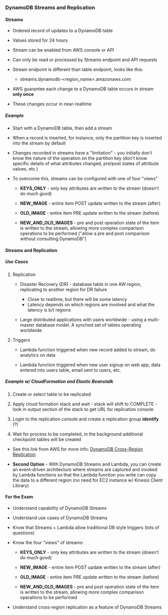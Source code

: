 ### DynamoDB Streams and Replication

#### Streams

* Ordered record of updates to a DynamoDB table

* Values stored for 24 hours

* Stream can be enabled from AWS console or API

* Can only be read or processed by Streams endpoint and API requests

* Stream endpoint is different than table endpoint, looks like this:

    * streams.dynamodb-<region_name>.amazonaws.com

* AWS guarantee each change to a DynamoDB table occurs in stream **only once**

* These changes occur in near-realtime

##### Example

* Start with a DynamoDB table, then add a stream
* When a record is inserted, for instance, only the partition key is inserted into the stream by default

* Changes recorded in streams have a "limitation" - you initially don’t know the nature of the operation on the partition key (don’t know specific details of what attributes changed, pre/post states of attribute values, etc.)

* To overcome this, streams can be configured with one of four "views"

    * **KEYS_ONLY** - only key attributes are written to the stream (doesn’t do much good)

    * **NEW_IMAGE** - entire item POST update written to the stream (after)

    * **OLD_IMAGE** - entire item PRE update written to the stream (before)

    * **NEW_AND_OLD_IMAGES** - pre and post operation state of the item is written to the stream, allowing more complex comparison operations to be performed ("allow a pre and post comparison without consulting DynamoDB")

#### Streams and Replication

##### Use Cases

1.  Replication

    * Disaster Recovery (DR) - database table in one AW region, replicating to another region for DR failure
        * Close to realtime, but there will be some latency
        * Latency depends on which regions are involved and what the latency is b/t regions

    * Large distributed applications with users worldwide - using a multi-master database model.  A synched set of tables operating worldwide.
    
2.  Triggers

    * Lambda function triggered when new record added to stream, do analytics on data
    
    * Lambda function triggered when new user signup on web app, data entered into users table, email sent to users, etc.


##### Example w/ CloudFormation and Elastic Beanstalk

1.  Create or select table to be replicated

1.  Apply cloud formation stack and wait - stack will shift to COMPLETE - look in output section of the stack to get URL for replication console

1.  Login to the replication console and create a replication group **identify** (?)

1.  Wait for process to be completed, in the background additional checkpoint tables will be created

* See this link from AWS for more info: [DynamoDB Cross-Region Replication](http://docs.aws.amazon.com/amazondynamodb/latest/developerguide/Streams.CrossRegionRepl.html)

* **Second Option** - With DynamoDB Streams and Lambda, you can create an event-driven architecture where streams are captured and invoked by Lambda functions so that the Lambda function you write can copy the data to a different region (no need for EC2 instance w/ Kinesis Client Library)

#### For the Exam

* Understand capability of DynamoDB Streams

* Understand use cases of DynamoDB Streams

* Know that Streams + Lambda allow traditional DB style triggers (lots of questions)

* Know the four "views" of streams:

    * **KEYS_ONLY** - only key attributes are written to the stream (doesn’t do much good)

    * **NEW_IMAGE** - entire item POST update written to the stream (after)

    * **OLD_IMAGE** - entire item PRE update written to the stream (before)

    * **NEW_AND_OLD_IMAGES** - pre and post operation state of the item is written to the stream, allowing more complex comparison operations to be performed

* Understand cross-region replication as a feature of DynamoDB Streams
